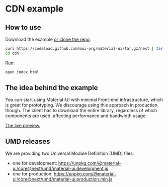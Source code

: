 # CDN example

## How to use

Download the example [or clone the repo](https://github.com/mui-org/material-ui):

```sh
curl https://codeload.github.com/mui-org/material-ui/tar.gz/next | tar -xz --strip=2  material-ui-next/examples/cdn
cd cdn
```

Run:

```sh
open index.html
```

## The idea behind the example

You can start using Material-UI with minimal Front-end infrastructure, which is great for prototyping.
We discourage using this approach in production, though.
The client has to download the entire library, regardless of which components are used, affecting performance and bandwidth usage.

<!-- #default-branch-switch -->

[The live preview.](https://combinatronics.com/mui-org/material-ui/next/examples/cdn/index.html)

## UMD releases

We are providing two Universal Module Definition (UMD) files:

- one for development: https://unpkg.com/@material-ui/core@next/umd/material-ui.development.js
- one for production: https://unpkg.com/@material-ui/core@next/umd/material-ui.production.min.js
